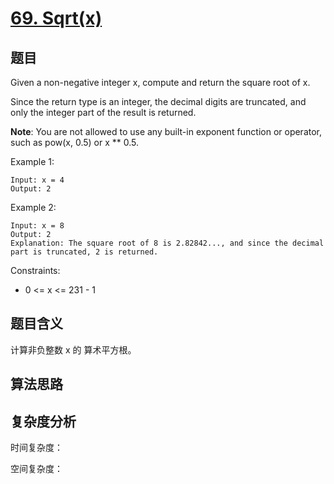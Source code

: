 # [69. Sqrt(x)](https://leetcode.com/problems/sqrtx/)

## 题目

Given a non-negative integer x, compute and return the square root of x.

Since the return type is an integer, the decimal digits are truncated, and only the integer part of the result is returned.

**Note**: You are not allowed to use any built-in exponent function or operator, such as pow(x, 0.5) or x ** 0.5.

Example 1:
```
Input: x = 4
Output: 2
```

Example 2:
```
Input: x = 8
Output: 2
Explanation: The square root of 8 is 2.82842..., and since the decimal part is truncated, 2 is returned.
```

Constraints:
- 0 <= x <= 231 - 1

## 题目含义

计算非负整数 x 的 算术平方根。

## 算法思路



## 复杂度分析

时间复杂度：

空间复杂度：